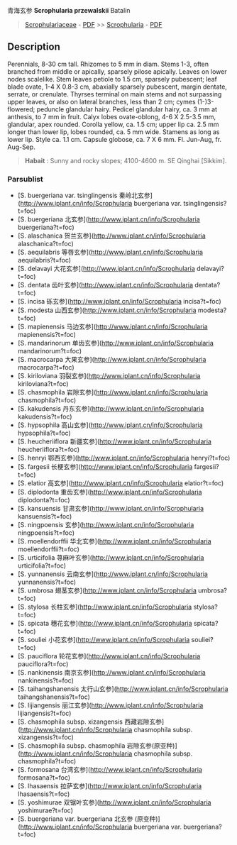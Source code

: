 青海玄参 **Scrophularia przewalskii** Batalin

> [Scrophulariaceae](http://www.iplant.cn/info/Scrophulariaceae?t=foc) - [PDF](http://www.iplant.cn/foc/pdf/Scrophulariaceae.pdf) >> [Scrophularia](http://www.iplant.cn/info/Scrophularia?t=foc) - [PDF](http://www.iplant.cn/foc/pdf/Scrophularia.pdf)
## Description

Perennials, 8-30 cm tall. Rhizomes to 5 mm in diam. Stems 1-3, often branched from middle or apically, sparsely pilose apically. Leaves on lower nodes scalelike. Stem leaves petiole to 1.5 cm, sparsely pubescent; leaf blade ovate, 1-4 X 0.8-3 cm, abaxially sparsely pubescent, margin dentate, serrate, or crenulate. Thyrses terminal on main stems and not surpassing upper leaves, or also on lateral branches, less than 2 cm; cymes (1-)3-flowered; peduncle glandular hairy. Pedicel glandular hairy, ca. 3 mm at anthesis, to 7 mm in fruit. Calyx lobes ovate-oblong, 4-6 X 2.5-3.5 mm, glandular, apex rounded. Corolla yellow, ca. 1.5 cm; upper lip ca. 2.5 mm longer than lower lip, lobes rounded, ca. 5 mm wide. Stamens as long as lower lip. Style ca. 1.1 cm. Capsule globose, ca. 7 X 6 mm. Fl. Jun-Aug, fr. Aug-Sep.

> **Habait** : 
> Sunny and rocky slopes; 4100-4600 m. SE Qinghai [Sikkim].

### Parsublist

* [S.  buergeriana var. tsinglingensis  秦岭北玄参](http://www.iplant.cn/info/Scrophularia buergeriana var. tsinglingensis?t=foc)
* [S.  buergeriana  北玄参](http://www.iplant.cn/info/Scrophularia buergeriana?t=foc)
* [S.  alaschanica  贺兰玄参](http://www.iplant.cn/info/Scrophularia alaschanica?t=foc)
* [S.  aequilabris  等唇玄参](http://www.iplant.cn/info/Scrophularia aequilabris?t=foc)
* [S.  delavayi  大花玄参](http://www.iplant.cn/info/Scrophularia delavayi?t=foc)
* [S.  dentata  齿叶玄参](http://www.iplant.cn/info/Scrophularia dentata?t=foc)
* [S.  incisa  砾玄参](http://www.iplant.cn/info/Scrophularia incisa?t=foc)
* [S.  modesta  山西玄参](http://www.iplant.cn/info/Scrophularia modesta?t=foc)
* [S.  mapienensis  马边玄参](http://www.iplant.cn/info/Scrophularia mapienensis?t=foc)
* [S.  mandarinorum  单齿玄参](http://www.iplant.cn/info/Scrophularia mandarinorum?t=foc)
* [S.  macrocarpa  大果玄参](http://www.iplant.cn/info/Scrophularia macrocarpa?t=foc)
* [S.  kiriloviana  羽裂玄参](http://www.iplant.cn/info/Scrophularia kiriloviana?t=foc)
* [S.  chasmophila  岩隙玄参](http://www.iplant.cn/info/Scrophularia chasmophila?t=foc)
* [S.  kakudensis  丹东玄参](http://www.iplant.cn/info/Scrophularia kakudensis?t=foc)
* [S.  hypsophila  高山玄参](http://www.iplant.cn/info/Scrophularia hypsophila?t=foc)
* [S.  heucheriiflora  新疆玄参](http://www.iplant.cn/info/Scrophularia heucheriiflora?t=foc)
* [S.  henryi  鄂西玄参](http://www.iplant.cn/info/Scrophularia henryi?t=foc)
* [S.  fargesii  长梗玄参](http://www.iplant.cn/info/Scrophularia fargesii?t=foc)
* [S.  elatior  高玄参](http://www.iplant.cn/info/Scrophularia elatior?t=foc)
* [S.  diplodonta  重齿玄参](http://www.iplant.cn/info/Scrophularia diplodonta?t=foc)
* [S.  kansuensis  甘肃玄参](http://www.iplant.cn/info/Scrophularia kansuensis?t=foc)
* [S.  ningpoensis  玄参](http://www.iplant.cn/info/Scrophularia ningpoensis?t=foc)
* [S.  moellendorffii  华北玄参](http://www.iplant.cn/info/Scrophularia moellendorffii?t=foc)
* [S.  urticifolia  荨麻叶玄参](http://www.iplant.cn/info/Scrophularia urticifolia?t=foc)
* [S.  yunnanensis  云南玄参](http://www.iplant.cn/info/Scrophularia yunnanensis?t=foc)
* [S.  umbrosa  翅茎玄参](http://www.iplant.cn/info/Scrophularia umbrosa?t=foc)
* [S.  stylosa  长柱玄参](http://www.iplant.cn/info/Scrophularia stylosa?t=foc)
* [S.  spicata  穗花玄参](http://www.iplant.cn/info/Scrophularia spicata?t=foc)
* [S.  souliei  小花玄参](http://www.iplant.cn/info/Scrophularia souliei?t=foc)
* [S.  pauciflora  轮花玄参](http://www.iplant.cn/info/Scrophularia pauciflora?t=foc)
* [S.  nankinensis  南京玄参](http://www.iplant.cn/info/Scrophularia nankinensis?t=foc)
* [S.  taihangshanensis  太行山玄参](http://www.iplant.cn/info/Scrophularia taihangshanensis?t=foc)
* [S.  lijiangensis  丽江玄参](http://www.iplant.cn/info/Scrophularia lijiangensis?t=foc)
* [S.  chasmophila subsp. xizangensis  西藏岩隙玄参](http://www.iplant.cn/info/Scrophularia chasmophila subsp. xizangensis?t=foc)
* [S.  chasmophila subsp. chasmophila  岩隙玄参(原亚种)](http://www.iplant.cn/info/Scrophularia chasmophila subsp. chasmophila?t=foc)
* [S.  formosana  台湾玄参](http://www.iplant.cn/info/Scrophularia formosana?t=foc)
* [S.  lhasaensis  拉萨玄参](http://www.iplant.cn/info/Scrophularia lhasaensis?t=foc)
* [S.  yoshimurae  双锯叶玄参](http://www.iplant.cn/info/Scrophularia yoshimurae?t=foc)
* [S.  buergeriana var. buergeriana  北玄参 (原变种)](http://www.iplant.cn/info/Scrophularia buergeriana var. buergeriana?t=foc)

